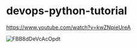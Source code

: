 # devops-python-tutorial
https://www.youtube.com/watch?v=kwZNpieUreA

![FBB8dDeVcAcOpdt](https://github.com/claymane/devops-python-tutorial/assets/127447324/b99ba529-2b95-4a81-844c-0228b7b7cc08)
